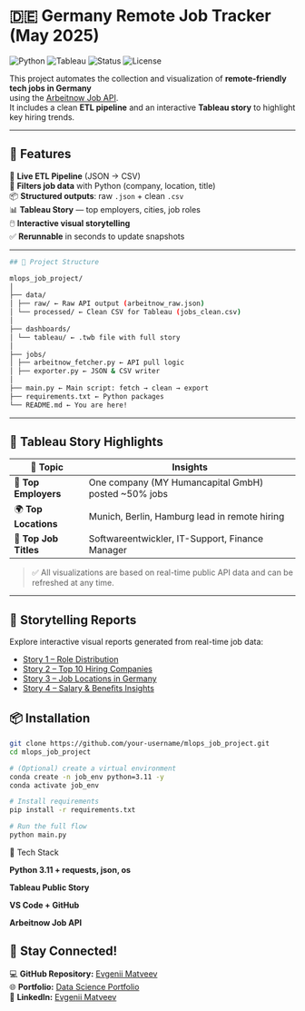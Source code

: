 # 🇩🇪 Germany Remote Job Tracker (May 2025)

![Python](https://img.shields.io/badge/Python-3.11-blue?logo=python)
![Tableau](https://img.shields.io/badge/Tableau-Story-blueviolet?logo=tableau)
![Status](https://img.shields.io/badge/Status-Completed-success)
![License](https://img.shields.io/badge/License-MIT-green)

This project automates the collection and visualization of **remote-friendly tech jobs in Germany**  
using the [Arbeitnow Job API](https://www.arbeitnow.com/api/job-board-api).  
It includes a clean **ETL pipeline** and an interactive **Tableau story** to highlight key hiring trends.

---

## 🚀 Features

🔄 **Live ETL Pipeline** (JSON → CSV)  
🔎 **Filters job data** with Python (company, location, title)  
📦 **Structured outputs**: raw `.json` + clean `.csv`  
📊 **Tableau Story** — top employers, cities, job roles  
🖱️ **Interactive visual storytelling**  
✅ **Rerunnable** in seconds to update snapshots

---
```bash
## 🧱 Project Structure

mlops_job_project/
│
├── data/
│ ├── raw/ ← Raw API output (arbeitnow_raw.json)
│ └── processed/ ← Clean CSV for Tableau (jobs_clean.csv)
│
├── dashboards/
│ └── tableau/ ← .twb file with full story
│
├── jobs/
│ ├── arbeitnow_fetcher.py ← API pull logic
│ ├── exporter.py ← JSON & CSV writer
│
├── main.py ← Main script: fetch → clean → export
├── requirements.txt ← Python packages
└── README.md ← You are here!

```
---

## 🧠 Tableau Story Highlights

| 📌 Topic              | Insights                                               |
|----------------------|--------------------------------------------------------|
| 🏢 **Top Employers**   | One company (MY Humancapital GmbH) posted ~50% jobs   |
| 🌍 **Top Locations**   | Munich, Berlin, Hamburg lead in remote hiring         |
| 💼 **Top Job Titles**  | Softwareentwickler, IT-Support, Finance Manager       |

> ✅ All visualizations are based on real-time public API data and can be refreshed at any time.

---
## 📖 Storytelling Reports

Explore interactive visual reports generated from real-time job data:

- [Story 1 – Role Distribution](storytelling_reports/Story_1.pdf)
- [Story 2 – Top 10 Hiring Companies](storytelling_reports/Story_2.pdf)
- [Story 3 – Job Locations in Germany](storytelling_reports/Story_3.pdf)
- [Story 4 – Salary & Benefits Insights](storytelling_reports/Story_4.pdf)


## 📦 Installation

```bash
git clone https://github.com/your-username/mlops_job_project.git
cd mlops_job_project

# (Optional) create a virtual environment
conda create -n job_env python=3.11 -y
conda activate job_env

# Install requirements
pip install -r requirements.txt

# Run the full flow
python main.py
```
📎 Tech Stack

**Python 3.11 + requests, json, os**

**Tableau Public Story**

**VS Code + GitHub**

**Arbeitnow Job API**




## 📢 Stay Connected!  
💻 **GitHub Repository:** [Evgenii Matveev](https://github.com/evgeniimatveev)  
🌐 **Portfolio:** [Data Science Portfolio](https://www.datascienceportfol.io/evgeniimatveevusa)  
📌 **LinkedIn:** [Evgenii Matveev](https://www.linkedin.com/in/evgenii-matveev-510926276/)  
